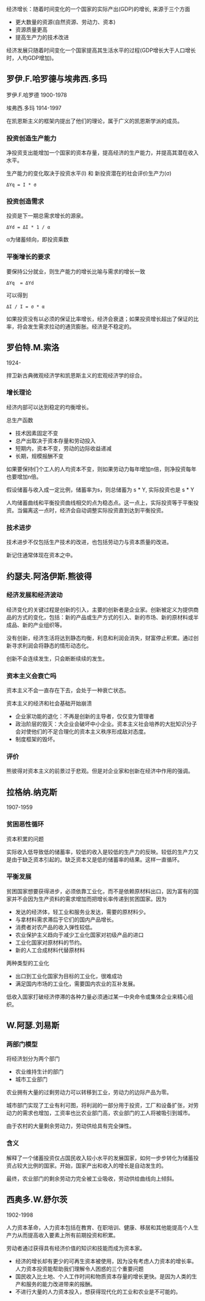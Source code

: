 
经济增长：随着时间变化的一个国家的实际产出(GDP)的增长, 来源于三个方面
+ 更大数量的资源(自然资源、劳动力、资本)
+ 资源质量更高
+ 提高生产力的技术改进

经济发展只随着时间变化一个国家提高其生活水平的过程(GDP增长大于人口增长时，人均GDP增加)。

## 罗伊.F.哈罗德与埃弗西.多玛

罗伊.F.哈罗德 1900-1978

埃弗西.多玛 1914-1997

在凯恩斯主义的框架内提出了他们的理论，属于广义的凯恩斯学派的成员。


### 投资创造生产能力

净投资支出能增加一个国家的资本存量，提高经济的生产能力，并提高其潜在收入水平。

生产能力的变化取决于投资水平(I) 和 新投资潜在的社会评价生产力(σ)

```
ΔYq = I * σ
```

### 投资创造需求

投资是下一期总需求增长的源泉。

```
ΔYd = ΔI * 1 / α
```

α为储蓄倾向，即投资乘数


### 平衡增长的要求

要保持公分就业，则生产能力的增长比喻与需求的增长一致

```
ΔYq  = ΔYd
```

可以得到

```
ΔI / I = σ * α
```

如果投资没有以必须的保证比率增长，经济会衰退；如果投资增长超出了保证的比率，将会发生需求拉动的通货膨胀。经济是不稳定的。

## 罗伯特.M.索洛

1924-

捍卫新古典微观经济学和凯恩斯主义的宏观经济学的综合。

### 增长理论

经济内部可以达到稳定的均衡增长。

总生产函数
+ 技术因素固定不变
+ 总产出取决于资本存量和劳动投入
+ 短期内，资本不变，劳动的边际收益递减
+ 长期，规模报酬不变

如果要保持们个工人的人均资本不变，则如果劳动力每年增加n倍，则净投资每年也要增加n倍。

假设储蓄与收入成一定比例，储蓄率为s，则总储蓄为 s * Y, 实际投资也是 s * Y

人均储蓄曲线和平衡投资曲线相交的点为稳态点。这一点上，实际投资等于平衡投资。当偏离这一点时，经济会自动调整实际投资直到达到平衡投资。


### 技术进步

技术进步不仅包括生产技术的改进，也包括劳动力与资本质量的改进。

新记住通常体现在资本之中。

## 约瑟夫.阿洛伊斯.熊彼得

### 经济发展和经济波动

经济变化的关键过程是创新的引入，主要的创新者是企业家。创新被定义为提供商品的方式的变化，包括：新的产品或生产方式的引入、新的市场、新的原材料或半成品、新的产业组织等。

没有创新，经济生活将达到静态均衡，利息和利润会消失，财富停止积累。通过创新寻求利润会将静态的情形动态化。

创新不会连续发生，只会断断续续的发生。


### 资本主义会衰亡吗

资本主义不会一直存在下去，会处于一种衰亡状态。

资本主义的经济和社会基础开始崩溃
+ 企业家功能的退化：不再是创新的主导者，仅仅变为管理者
+ 政治阶层的毁灭：大企业会破坏中小企业。资本主义社会培养的大批知识分子会对使他们的不足合理化的资本主义秩序形成敌对态度。
+ 制度框架的毁坏。

### 评价

熊彼得对资本主义的前景过于悲观。但是对企业家和创新在经济中作用的强调。

## 拉格纳.纳克斯

1907-1959

### 贫困恶性循环

资本积累的问题

实际收入低导致低的储蓄率，较低的收入是较低的生产力的反映。较低的生产力又是由于缺乏资本引起的。缺乏资本又是低的储蓄率的结果。这样一直循环。

### 平衡发展

贫困国家想要获得进步，必须依靠工业化，而不是依赖原材料出口，因为富有的国家并不会因为生产资料的需求增加而把增长率传递到贫困国家。因为
+ 发达的经济体，轻工业和服务业发达，需要的原材料少。
+ 与拿材料需求滞后于它们的国内产品增长。
+ 消费者对农产品的收入弹性较低。
+ 农业保护主义趋向于减少工业化国家对初级产品的进口
+ 工业化国家对原材料的节约。
+ 新的人工合成材料代替原材料

两种类型的工业化
+ 出口到工业化国家为目标的工业化，很难成功
+ 满足国内市场的工业化，需要国内农业的互补发展。

低收入国家打破经济停滞的各种力量必须通过某一中央命令或集体企业来精心组织。

## W.阿瑟.刘易斯

### 两部门模型

将经济划分为两个部门
+ 农业维持生计的部门
+ 城市工业部门

农业拥有大量的过剩劳动力可以转移到工业，劳动力的边际产品为零。

城市部门实现了工业有利可图，将利润的一部分用于投资，工厂和设备扩张，对劳动力的需求也增加，工资率也比农业部门高，农业部门的工人将被吸引到城市。

由于农村的大量剩余劳动力，劳动供给具有完全弹性。


### 含义

解释了一个储蓄投资仅占国民收入较小水平的发展国家，如何一步步转化为储蓄投资占较大比例的国家。开始，国家产出和收入的增长是自动发生的。

最终，农业部门的剩余劳动力完全被工业吸收，劳动供给曲线向上倾斜。

## 西奥多.W.舒尔茨

1902-1998

人力资本革命，人力资本包括在教育、在职培训、健康、移居和其他能提高个人生产力从而提高收入要素上所有前期投资和积累。

劳动者通过获得具有经济价值的知识和技能而成为资本家。
+ 经济的增长却有更少的可再生资本被使用，因为没有考虑人力资本的增长率。
人力资本投资能帮助我们理解令人困惑的三个重要问题
+ 国民收入比土地、个人工作时间和物质资本存量的增长更快。是因为人类的生产和服务的能力改进带来的报酬。
+ 不进行大量的人力资本投入，想获得现代化的工业和农业是不可能的。